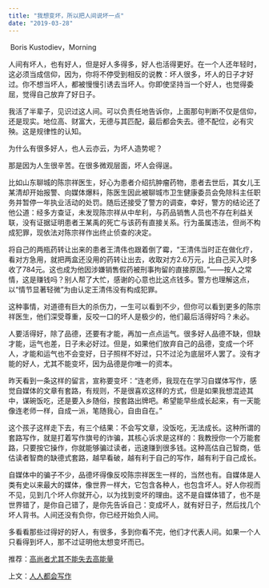 ```yaml
---
title: "我想变坏，所以把人间说坏一点"
date: "2019-03-28"
---
```


 Boris Kustodiev，Morning

  

人间有坏人，也有好人，但是好人多得多，好人也活得更好。在一个人还年轻时，这必须当成信仰，因为，你将不停受到相反的说教：坏人很多，坏人的日子才好过。你不想当坏人，都被慢慢引诱去当坏人。你即使坚持当一个好人，也觉得委屈，觉得自己放弃了好日子。

我活了半辈子，见识过这人间。可以负责任地告诉你，上面那句判断不仅是信仰，还是现实。地位高、财富大，无德与其匹配，最后都会失去。德不配位，必有灾殃。这是规律性的认知。

为什么有很多好人，也人云亦云，为坏人造势呢？

那是因为人生很辛苦。在很多微观层面，坏人会得逞。

比如山东聊城的陈宗祥医生，好心为患者介绍抗肿瘤药物，患者去世后，其女儿王某清却开始报警、向媒体爆料，陈医生因此被聊城市卫生健康委员会免除科主任职务并暂停一年执业活动的处罚。随后还接受了警方的调查，幸好，警方的结论还了他公道：经多方查证，未发现陈宗祥从中牟利，与药品销售人员也不存在利益关联，没有证据证明患者王某禹的死亡与该药有直接关系。行为虽属违法，但尚不构成犯罪，现依法对陈宗祥作出终止侦查的决定。

将自己的两瓶药转让出来的患者王清伟也跟着倒了霉，“王清伟当时正在做化疗，看对方急用，就把两盒还没用的药转让出去，收取对方2.6万元，比自己买入时多收了784元。这也成为他因涉嫌销售假药被刑事拘留的直接原因。”——按人之常情，这是赚钱吗？别人帮了大忙，感谢的心意也比这点钱多。警方也理解这点，以“情节显著轻微”为由认定王清伟没有构成犯罪。

这种事情，对道德有巨大的杀伤力，一生可以看到不少，但你可以看到更多的陈宗祥医生，他们深受尊重，反咬一口的坏人是极少的，他们最后活得好吗？未必。

人要活得好，除了品德，还要有才能，再加一点点运气。很多好人品德不缺，但缺才能，运气也差，日子未必好过。但是，如果他们放弃自己的品德，变成一个坏人，才能和运气也不会变好，日子照样不好过，只不过沦为底层坏人罢了。没有才能的好人，尤其不能变坏，因为品德是你唯一的资本。

昨天看到一条这样的留言，宣称要变坏：“连老师，我现在在学习自媒体写作，感觉自媒体的文章有套路，有规则，不是很喜欢这样的方式，但是如果我想混迹其中，谋碗饭吃，还是要入乡随俗，按套路出牌吧。希望能早些成长起来，有一天能像连老师一样，自成一派，笔随我心，自由自在。”

这个孩子这样走下去，有三个结果：不会写文章，没饭吃，无法成长。这种所谓的套路写作，就是打着写作旗号的诈骗，其核心诉求是这样的：我教授你一个万能套路，只要按它操作，你就能够骗过读者，迅速赚到很多钱。这种高估自己智商，低估读者智商的缺德式套路，越早看破，越有利于自己的写作，越有利于自己成长。

自媒体中的骗子不少，品德坏得像反咬陈宗祥医生一样的，当然也有。自媒体是人类有史以来最大的媒体，像世界一样大，它包含各种人，也包含坏人。好人你视而不见，见到几个坏人你就开心，以为找到变坏的理由。这不是自媒体错了，也不是世界错了，是你自己错了，是你先告诉自己：变成坏人，就有好日子，然后找几个坏人背书。人间还没有负你，你已经开始负人间。

多看看那些过得好的好人，有很多，多到你看不完，他们才代表人间。如果一个人只看得到坏人，那不过证明他太想变坏而已。

  

推荐：[高尚者尤其不能失去高能量](http://mp.weixin.qq.com/s?__biz=MjM5NDU0Mjk2MQ==&mid=2651632989&idx=1&sn=27c161e3bf5bbe10d98d1766f683bee8&chksm=bd7e31438a09b8551bf54a6a02123b01fd39b3b95005effb1ec96b29d85d454ce7ae231c4c8b&scene=21#wechat_redirect)  

上文：[人人都会写作](http://mp.weixin.qq.com/s?__biz=MjM5NDU0Mjk2MQ==&mid=2651632999&idx=1&sn=12b660bd05d97c0aaad6b2ff337cc582&chksm=bd7e31798a09b86fc7dd3cc520bc00c1128f2f32131015e625ef19b6c86c6ad83852cd772f13&scene=21#wechat_redirect)
